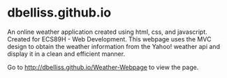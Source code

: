 # dbelliss.github.io

An online weather application created using html, css, and javascript. Created for ECS89H - Web Development. This webpage uses the MVC design to obtain the weather information from the Yahoo! weather api and display it in a clean and efficient manner.

Go to http://dbelliss.github.io/Weather-Webpage to view the page.
